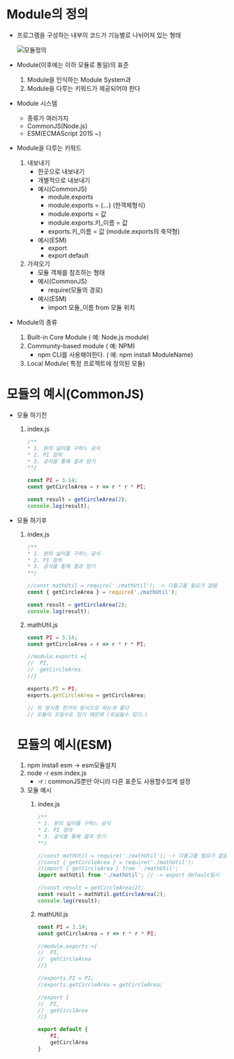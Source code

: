 # Module의 정의

- 프로그램을 구성하는 내부의 코드가 기능별로 나뉘어져 있는 형태

    ![모듈정의](https://s3.us-west-2.amazonaws.com/secure.notion-static.com/bd646dcd-c554-44fb-90fa-90486a1466ac/.png?X-Amz-Algorithm=AWS4-HMAC-SHA256&X-Amz-Credential=AKIAT73L2G45O3KS52Y5%2F20210402%2Fus-west-2%2Fs3%2Faws4_request&X-Amz-Date=20210402T130123Z&X-Amz-Expires=86400&X-Amz-Signature=801066963d90037343926d77a5760ca695c39599236c15c669780ac880723ac4&X-Amz-SignedHeaders=host&response-content-disposition=filename%20%3D%22.png%22)

- Module(이후에는 이하 모듈로 통일)의 표준
    1. Module을 인식하는 Module System과 
    2. Module을 다루는 키워드가 제공되어야 한다
- Module 시스템
    - 종류가 여러가지
    - CommonJS(Node.js)
    - ESM(ECMAScript 2015 ~)
- Module을 다루는 키워드
    1. 내보내기
        - 한곳으로 내보내기
        - 개별적으로 내보내기
        - 예시(CommonJS)
            - module.exports
            - module.exports = {...} (한객체형식)
            - module.exports = 값
            - module.exports.키_이름 = 값
            - exports.키_이름 = 값 (module.exports의 축약형)
        - 예시(ESM)
            - export
            - export default
    2. 가져오기
        - 모듈 객체를 참조하는 형태
        - 예시(CommonJS)
            - require(모듈의 경로)
        - 예시(ESM)
            - import 모듈_이름 from 모듈 위치
- Module의 종류
    1. Built-in Core Module ( 예: Node.js module)
    2. Community-based module ( 예: NPM)
        - npm CLI를 사용해야한다. ( 예: npm install ModuleName)
    3. Local Module( 특정 프로젝트에 정의된 모듈)

# 모듈의 예시(CommonJS)

- 모듈 하기전
    1. index.js

        ```jsx
        /**
        * 1. 원의 넓이를 구하느 공식
        * 2. PI 정의
        * 3. 공식을 통해 결과 얻기
        **/

        const PI = 3.14;
        const getCircleArea = r => r * r * PI;

        const result = getCircleArea(2);
        console.log(result);
        ```

- 모듈 하기후
    1. index.js

        ```jsx
        /**
        * 1. 원의 넓이를 구하느 공식
        * 2. PI 정의
        * 3. 공식을 통해 결과 얻기
        **/

        //const mathUtil = require('./mathUtil'); -> 다들고올 필요가 없음 
        const { getCircleArea } = require('./mathUtil');

        const result = getCircleArea(2);
        console.log(result);
        ```

    2. mathUtil.js

        ```jsx
        const PI = 3.14;
        const getCircleArea = r => r * r * PI;

        //module.exports ={
        //	PI,
        //	getCircleArea
        //}

        exports.PI = PI;
        exports.getCircleArea = getCircleArea;

        // 위 방식중 한가지 방식으로 하는게 좋다
        // 모듈이 꼬일수도 있기 때문에 (유실될수 있다.)
        ```

    # 모듈의 예시(ESM)

    1. npm install esm → esm모듈설치
    2. node -r esm index.js
        - -r : commonJS뿐만 아니라 다른 표준도 사용할수있게 설정
    3. 모듈 예시
        1. index.js

            ```jsx
            /**
            * 1. 원의 넓이를 구하느 공식
            * 2. PI 정의
            * 3. 공식을 통해 결과 얻기
            **/

            //const mathUtil = require('./mathUtil'); -> 다들고올 필요가 없음 
            //const { getCircleArea } = require('./mathUtil');
            //import { getCircleArea } from './mathUtil';
            import mathUtil from './mathUtil'; // -> export default일시

            //const result = getCircleArea(2);
            const result = mathUtil.getCircleArea(2);
            console.log(result);
            ```

        2. mathUtil.js

            ```jsx
            const PI = 3.14;
            const getCircleArea = r => r * r * PI;

            //module.exports ={
            //	PI,
            //	getCircleArea
            //}

            //exports.PI = PI;
            //exports.getCircleArea = getCircleArea;

            //export {
            //	PI,
            //	getCirclArea
            //}

            export default {
            	PI,
            	getCirclArea
            }
            ```